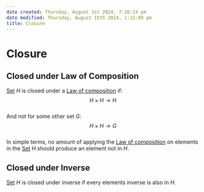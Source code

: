 ```yaml
---  
date created: Thursday, August 1st 2024, 7:16:14 pm  
date modified: Thursday, August 15th 2024, 1:15:09 pm  
title: Closure  
---  
```

# Closure  
## Closed under Law of Composition  
[Set](./Sets/Set.md) $H$ is closed under a [Law of composition](./Law20of20composition.md) if:  
$$H\times H \rightarrow H$$  
And not for some other set $G$:  
$$H\times H \rightarrow G$$  
In simple terms, no amount of applying the [Law of composition](./Law20of20composition.md) on elements in the [Set](./Sets/Set.md) $H$ should produce an element not in $H$.  
## Closed under Inverse  
[Set](./Sets/Set.md) $H$ is closed under inverse if every elements inverse is also in $H$.  
